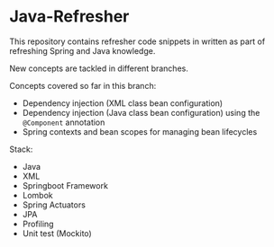 # Java-Refresher

This repository contains refresher code snippets in written as part of refreshing Spring and Java knowledge.

New concepts are tackled in different branches.

Concepts covered so far in this branch:
- Dependency injection (XML class bean configuration)
- Dependency injection (Java class bean configuration) using the `@Component` annotation
- Spring contexts and bean scopes for managing bean lifecycles

Stack:
- Java
- XML
- Springboot Framework
- Lombok
- Spring Actuators
- JPA
- Profiling
- Unit test (Mockito)
